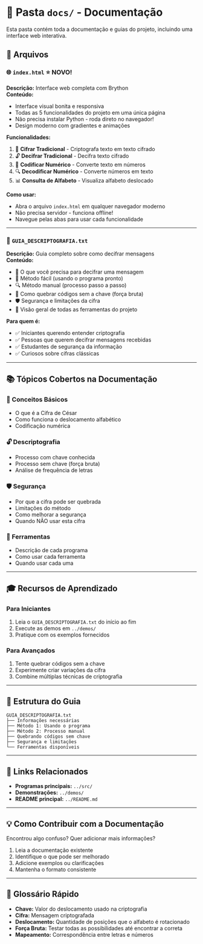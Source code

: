# 📁 Pasta `docs/` - Documentação

Esta pasta contém toda a documentação e guias do projeto, incluindo uma interface web interativa.

## 📄 Arquivos

### 🌐 `index.html` ⭐ NOVO!
**Descrição:** Interface web completa com Brython  
**Conteúdo:**
- Interface visual bonita e responsiva
- Todas as 5 funcionalidades do projeto em uma única página
- Não precisa instalar Python - roda direto no navegador!
- Design moderno com gradientes e animações

**Funcionalidades:**
1. 🔐 **Cifrar Tradicional** - Criptografa texto em texto cifrado
2. 🔓 **Decifrar Tradicional** - Decifra texto cifrado
3. 🔢 **Codificar Numérico** - Converte texto em números
4. 🔍 **Decodificar Numérico** - Converte números em texto
5. 📊 **Consulta de Alfabeto** - Visualiza alfabeto deslocado

**Como usar:**
- Abra o arquivo `index.html` em qualquer navegador moderno
- Não precisa servidor - funciona offline!
- Navegue pelas abas para usar cada funcionalidade

---

### 📖 `GUIA_DESCRIPTOGRAFIA.txt`
**Descrição:** Guia completo sobre como decifrar mensagens  
**Conteúdo:**
- 🔐 O que você precisa para decifrar uma mensagem
- 🔧 Método fácil (usando o programa pronto)
- 🔍 Método manual (processo passo a passo)
- 💪 Como quebrar códigos sem a chave (força bruta)
- 🛡️ Segurança e limitações da cifra
- 🔧 Visão geral de todas as ferramentas do projeto

**Para quem é:**
- ✅ Iniciantes querendo entender criptografia
- ✅ Pessoas que querem decifrar mensagens recebidas
- ✅ Estudantes de segurança da informação
- ✅ Curiosos sobre cifras clássicas

---

## 📚 Tópicos Cobertos na Documentação

### 🎯 Conceitos Básicos
- O que é a Cifra de César
- Como funciona o deslocamento alfabético
- Codificação numérica

### 🔓 Descriptografia
- Processo com chave conhecida
- Processo sem chave (força bruta)
- Análise de frequência de letras

### 🛡️ Segurança
- Por que a cifra pode ser quebrada
- Limitações do método
- Como melhorar a segurança
- Quando NÃO usar esta cifra

### 🔧 Ferramentas
- Descrição de cada programa
- Como usar cada ferramenta
- Quando usar cada uma

---

## 🎓 Recursos de Aprendizado

### Para Iniciantes
1. Leia o `GUIA_DESCRIPTOGRAFIA.txt` do início ao fim
2. Execute as demos em `../demos/`
3. Pratique com os exemplos fornecidos

### Para Avançados
1. Tente quebrar códigos sem a chave
2. Experimente criar variações da cifra
3. Combine múltiplas técnicas de criptografia

---

## 📝 Estrutura do Guia

```
GUIA_DESCRIPTOGRAFIA.txt
├── Informações necessárias
├── Método 1: Usando o programa
├── Método 2: Processo manual
├── Quebrando códigos sem chave
├── Segurança e limitações
└── Ferramentas disponíveis
```

---

## 🔗 Links Relacionados

- **Programas principais:** `../src/`
- **Demonstrações:** `../demos/`
- **README principal:** `../README.md`

---

## 💡 Como Contribuir com a Documentação

Encontrou algo confuso? Quer adicionar mais informações?

1. Leia a documentação existente
2. Identifique o que pode ser melhorado
3. Adicione exemplos ou clarificações
4. Mantenha o formato consistente

---

## 📖 Glossário Rápido

- **Chave:** Valor do deslocamento usado na criptografia
- **Cifra:** Mensagem criptografada
- **Deslocamento:** Quantidade de posições que o alfabeto é rotacionado
- **Força Bruta:** Testar todas as possibilidades até encontrar a correta
- **Mapeamento:** Correspondência entre letras e números
